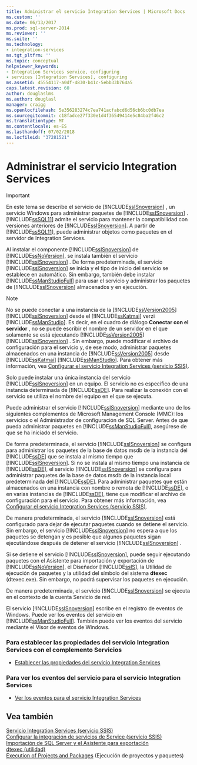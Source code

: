 ```yaml
---
title: Administrar el servicio Integration Services | Microsoft Docs
ms.custom: ''
ms.date: 06/13/2017
ms.prod: sql-server-2014
ms.reviewer: ''
ms.suite: ''
ms.technology:
- integration-services
ms.tgt_pltfrm: ''
ms.topic: conceptual
helpviewer_keywords:
- Integration Services service, configuring
- services [Integration Services], configuring
ms.assetid: 45554117-a0df-4830-b41c-5ebb33b764a5
caps.latest.revision: 60
author: douglaslms
ms.author: douglasl
manager: craigg
ms.openlocfilehash: 5e356283274c7ea741acfabcd6d56cb6bc0db7ea
ms.sourcegitcommit: c18fadce27f330e1d4f36549414e5c84ba2f46c2
ms.translationtype: MT
ms.contentlocale: es-ES
ms.lasthandoff: 07/02/2018
ms.locfileid: "37281521"
---
```

# <a name="manage-the-integration-services-service"></a>Administrar el servicio Integration Services
    
> [!IMPORTANT]  
>  En este tema se describe el servicio de [!INCLUDE[ssISnoversion](../includes/ssisnoversion-md.md)] , un servicio Windows para administrar paquetes de [!INCLUDE[ssISnoversion](../includes/ssisnoversion-md.md)] . [!INCLUDE[ssSQL11](../includes/sssql11-md.md)] admite el servicio para mantener la compatibilidad con versiones anteriores de [!INCLUDE[ssISnoversion](../includes/ssisnoversion-md.md)]. A partir de [!INCLUDE[ssSQL11](../includes/sssql11-md.md)], puede administrar objetos como paquetes en el servidor de Integration Services.  
  
 Al instalar el componente [!INCLUDE[ssISnoversion](../includes/ssisnoversion-md.md)] de [!INCLUDE[ssNoVersion](../includes/ssnoversion-md.md)], se instala también el servicio [!INCLUDE[ssISnoversion](../includes/ssisnoversion-md.md)] . De forma predeterminada, el servicio [!INCLUDE[ssISnoversion](../includes/ssisnoversion-md.md)] se inicia y el tipo de inicio del servicio se establece en automático. Sin embargo, también debe instalar [!INCLUDE[ssManStudioFull](../includes/ssmanstudiofull-md.md)] para usar el servicio y administrar los paquetes de [!INCLUDE[ssISnoversion](../includes/ssisnoversion-md.md)] almacenados y en ejecución.  
  
> [!NOTE]  
>  No se puede conectar a una instancia de la [!INCLUDE[ssVersion2005](../includes/ssversion2005-md.md)] [!INCLUDE[ssISnoversion](../includes/ssisnoversion-md.md)] desde el [!INCLUDE[ssKatmai](../includes/sskatmai-md.md)] verzi [!INCLUDE[ssManStudio](../includes/ssmanstudio-md.md)]. Es decir, en el cuadro de diálogo **Conectar con el servidor** , no se puede escribir el nombre de un servidor en el que solamente se está ejecutando [!INCLUDE[ssVersion2005](../includes/ssversion2005-md.md)] [!INCLUDE[ssISnoversion](../includes/ssisnoversion-md.md)] . Sin embargo, puede modificar el archivo de configuración para el servicio y, de ese modo, administrar paquetes almacenados en una instancia de [!INCLUDE[ssVersion2005](../includes/ssversion2005-md.md)] desde [!INCLUDE[ssKatmai](../includes/sskatmai-md.md)] [!INCLUDE[ssManStudio](../includes/ssmanstudio-md.md)]. Para obtener más información, vea [Configurar el servicio Integration Services &#40;servicio SSIS&#41;](service/integration-services-service-ssis-service.md).  
  
 Solo puede instalar una única instancia del servicio [!INCLUDE[ssISnoversion](../includes/ssisnoversion-md.md)] en un equipo. El servicio no es específico de una instancia determinada de [!INCLUDE[ssDE](../includes/ssde-md.md)]. Para realizar la conexión con el servicio se utiliza el nombre del equipo en el que se ejecuta.  
  
 Puede administrar el servicio [!INCLUDE[ssISnoversion](../includes/ssisnoversion-md.md)] mediante uno de los siguientes complementos de Microsoft Management Console (MMC): los servicios o el Administrador de configuración de SQL Server. Antes de que pueda administrar paquetes en [!INCLUDE[ssManStudioFull](../includes/ssmanstudiofull-md.md)], asegúrese de que se ha iniciado el servicio.  
  
 De forma predeterminada, el servicio [!INCLUDE[ssISnoversion](../includes/ssisnoversion-md.md)] se configura para administrar los paquetes de la base de datos msdb de la instancia del [!INCLUDE[ssDE](../includes/ssde-md.md)] que se instala al mismo tiempo que [!INCLUDE[ssISnoversion](../includes/ssisnoversion-md.md)]. Si no se instala al mismo tiempo una instancia de [!INCLUDE[ssDE](../includes/ssde-md.md)], el servicio [!INCLUDE[ssISnoversion](../includes/ssisnoversion-md.md)] se configura para administrar paquetes de la base de datos msdb de la instancia local predeterminada del [!INCLUDE[ssDE](../includes/ssde-md.md)]. Para administrar paquetes que están almacenados en una instancia con nombre o remota de [!INCLUDE[ssDE](../includes/ssde-md.md)], o en varias instancias de [!INCLUDE[ssDE](../includes/ssde-md.md)], tiene que modificar el archivo de configuración para el servicio. Para obtener más información, vea [Configurar el servicio Integration Services &#40;servicio SSIS&#41;](service/integration-services-service-ssis-service.md).  
  
 De manera predeterminada, el servicio [!INCLUDE[ssISnoversion](../includes/ssisnoversion-md.md)] está configurado para dejar de ejecutar paquetes cuando se detiene el servicio. Sin embargo, el servicio [!INCLUDE[ssISnoversion](../includes/ssisnoversion-md.md)] no espera a que los paquetes se detengan y es posible que algunos paquetes sigan ejecutándose después de detener el servicio [!INCLUDE[ssISnoversion](../includes/ssisnoversion-md.md)] .  
  
 Si se detiene el servicio [!INCLUDE[ssISnoversion](../includes/ssisnoversion-md.md)], puede seguir ejecutando paquetes con el Asistente para importación y exportación de [!INCLUDE[ssNoVersion](../includes/ssnoversion-md.md)], el Diseñador [!INCLUDE[ssIS](../includes/ssis-md.md)], la Utilidad de ejecución de paquetes y la utilidad del símbolo del sistema **dtexec** (dtexec.exe). Sin embargo, no podrá supervisar los paquetes en ejecución.  
  
 De manera predeterminada, el servicio [!INCLUDE[ssISnoversion](../includes/ssisnoversion-md.md)] se ejecuta en el contexto de la cuenta Servicio de red.  
  
 El servicio [!INCLUDE[ssISnoversion](../includes/ssisnoversion-md.md)] escribe en el registro de eventos de Windows. Puede ver los eventos del servicio en [!INCLUDE[ssManStudioFull](../includes/ssmanstudiofull-md.md)]. También puede ver los eventos del servicio mediante el Visor de eventos de Windows.  
  
### <a name="to-set-properties-of-integration-services-service-using-the-services-snap-in"></a>Para establecer las propiedades del servicio Integration Services con el complemento Servicios  
  
-   [Establecer las propiedades del servicio Integration Services](../../2014/integration-services/set-the-properties-of-the-integration-services-service.md)  
  
### <a name="to-view-service-events-for-integration-services-service"></a>Para ver los eventos del servicio para el servicio Integration Services  
  
-   [Ver los eventos para el servicio Integration Services](../../2014/integration-services/view-events-for-the-integration-services-service.md)  
  
## <a name="see-also"></a>Vea también  
 [Servicio Integration Services &#40;servicio SSIS&#41;](service/integration-services-service-ssis-service.md)   
 [Configurar la integración de servicios de Service &#40;servicio SSIS&#41;](configuring-the-integration-services-service-ssis-service.md)   
 [Importación de SQL Server y el Asistente para exportación](import-export-data/import-and-export-data-with-the-sql-server-import-and-export-wizard.md)   
 [dtexec (utilidad)](packages/dtexec-utility.md)   
 [Execution of Projects and Packages](packages/run-integration-services-ssis-packages.md) (Ejecución de proyectos y paquetes)  
  
  
